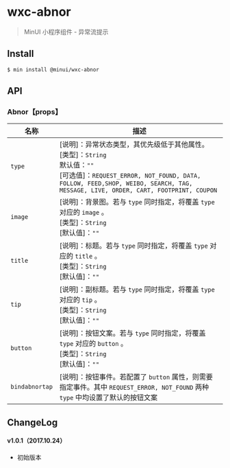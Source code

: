 # wxc-abnor

> MinUI 小程序组件 - 异常流提示

## Install

``` bash
$ min install @minui/wxc-abnor
```

## API

### Abnor【props】

| 名称                  | 描述                         |
|----------------------|------------------------------|
|`type`                | [说明]：异常状态类型，其优先级低于其他属性。<br>[类型]：`String`<br>默认值：`""` <br>[可选值]：`REQUEST_ERROR, NOT_FOUND, DATA, FOLLOW, FEED,SHOP, WEIBO, SEARCH, TAG, MESSAGE, LIVE, ORDER, CART, FOOTPRINT, COUPON`|
|`image`               | [说明]：背景图。若与 `type` 同时指定，将覆盖 `type` 对应的 `image` 。<br>[类型]：`String`<br>[默认值]：`""` <br>   |
|`title`               | [说明]：标题。若与 `type` 同时指定，将覆盖 `type` 对应的 `title` 。<br>[类型]：`String`<br>[默认值]：`""` <br>     |
|`tip`                 | [说明]：副标题。若与 `type` 同时指定，将覆盖 `type` 对应的 `tip` 。<br>[类型]：`String`<br>[默认值]：`""` <br>       |
|`button`              | [说明]：按钮文案。若与 `type` 同时指定，将覆盖 `type` 对应的 `button` 。<br>[类型]：`String`<br>[默认值]：`""` <br>  |
|`bindabnortap`        | [说明]：按钮事件。若配置了 `button` 属性，则需要指定事件。其中 `REQUEST_ERROR, NOT_FOUND` 两种 `type` 中均设置了默认的按钮文案 |

##  ChangeLog

#### v1.0.1（2017.10.24）

- 初始版本

